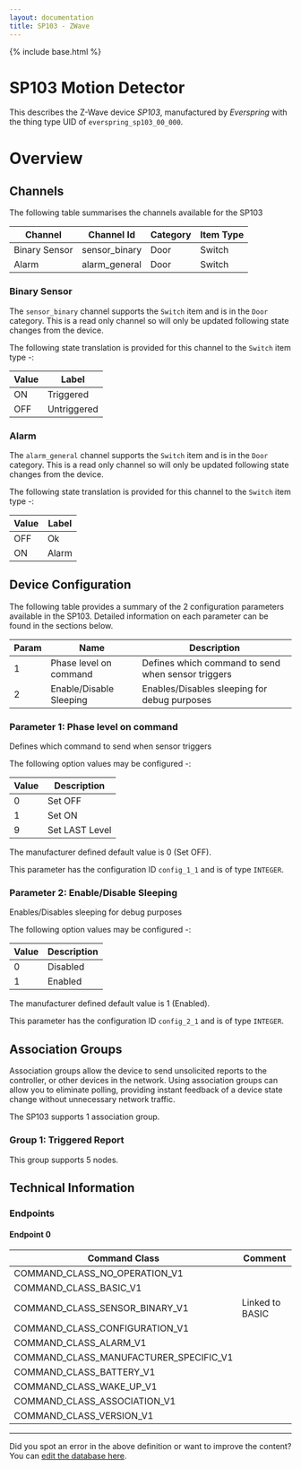 ```yaml
---
layout: documentation
title: SP103 - ZWave
---
```


{% include base.html %}

# SP103 Motion Detector
This describes the Z-Wave device *SP103*, manufactured by *Everspring* with the thing type UID of ```everspring_sp103_00_000```.

# Overview


## Channels

The following table summarises the channels available for the SP103

| Channel | Channel Id | Category | Item Type |
|---------|------------|----------|-----------|
| Binary Sensor | sensor_binary | Door | Switch | 
| Alarm | alarm_general | Door | Switch | 

### Binary Sensor

The ```sensor_binary``` channel supports the ```Switch``` item and is in the ```Door``` category. This is a read only channel so will only be updated following state changes from the device.

The following state translation is provided for this channel to the ```Switch``` item type -:

| Value | Label     |
|-------|-----------|
| ON | Triggered |
| OFF | Untriggered |

### Alarm

The ```alarm_general``` channel supports the ```Switch``` item and is in the ```Door``` category. This is a read only channel so will only be updated following state changes from the device.

The following state translation is provided for this channel to the ```Switch``` item type -:

| Value | Label     |
|-------|-----------|
| OFF | Ok |
| ON | Alarm |



## Device Configuration

The following table provides a summary of the 2 configuration parameters available in the SP103.
Detailed information on each parameter can be found in the sections below.

| Param | Name  | Description |
|-------|-------|-------------|
| 1 | Phase level on command | Defines which command to send when sensor triggers |
| 2 | Enable/Disable Sleeping | Enables/Disables sleeping for debug purposes |

### Parameter 1: Phase level on command

Defines which command to send when sensor triggers

The following option values may be configured -:

| Value  | Description |
|--------|-------------|
| 0 | Set OFF |
| 1 | Set ON |
| 9 | Set LAST Level |

The manufacturer defined default value is 0 (Set OFF).

This parameter has the configuration ID ```config_1_1``` and is of type ```INTEGER```.


### Parameter 2: Enable/Disable Sleeping

Enables/Disables sleeping for debug purposes

The following option values may be configured -:

| Value  | Description |
|--------|-------------|
| 0 | Disabled |
| 1 | Enabled |

The manufacturer defined default value is 1 (Enabled).

This parameter has the configuration ID ```config_2_1``` and is of type ```INTEGER```.


## Association Groups

Association groups allow the device to send unsolicited reports to the controller, or other devices in the network. Using association groups can allow you to eliminate polling, providing instant feedback of a device state change without unnecessary network traffic.

The SP103 supports 1 association group.

### Group 1: Triggered Report


This group supports 5 nodes.

## Technical Information

### Endpoints

#### Endpoint 0

| Command Class | Comment |
|---------------|---------|
| COMMAND_CLASS_NO_OPERATION_V1| |
| COMMAND_CLASS_BASIC_V1| |
| COMMAND_CLASS_SENSOR_BINARY_V1| Linked to BASIC|
| COMMAND_CLASS_CONFIGURATION_V1| |
| COMMAND_CLASS_ALARM_V1| |
| COMMAND_CLASS_MANUFACTURER_SPECIFIC_V1| |
| COMMAND_CLASS_BATTERY_V1| |
| COMMAND_CLASS_WAKE_UP_V1| |
| COMMAND_CLASS_ASSOCIATION_V1| |
| COMMAND_CLASS_VERSION_V1| |

---

Did you spot an error in the above definition or want to improve the content?
You can [edit the database here](http://www.cd-jackson.com/index.php/zwave/zwave-device-database/zwave-device-list/devicesummary/29).
